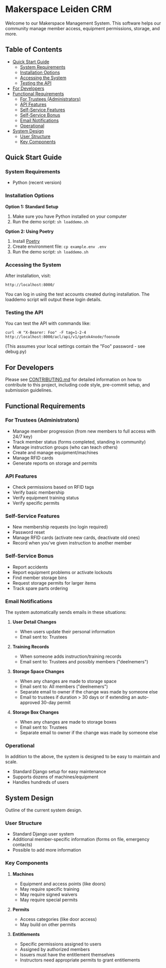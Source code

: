 # Makerspace Leiden CRM

Welcome to our Makerspace Management System. This software helps our community manage member access, equipment permissions, storage, and more.

## Table of Contents

- [Quick Start Guide](#quick-start-guide)
	- [System Requirements](#system-requirements)
	- [Installation Options](#installation-options)
	- [Accessing the System](#accessing-the-system)
	- [Testing the API](#testing-the-api)
- [For Developers](#for-developers)
- [Functional Requirements](#functional-requirements)
	- [For Trustees (Administrators)](#for-trustees-administrators)
	- [API Features](#api-features)
	- [Self-Service Features](#self-service-features)
	- [Self-Service Bonus](#self-service-bonus)
	- [Email Notifications](#email-notifications)
	- [Operational](#operational)
- [System Design](#system-design)
	- [User Structure](#user-structure)
	- [Key Components](#key-components)

## Quick Start Guide

### System Requirements
- Python (recent version)

### Installation Options

**Option 1: Standard Setup**
1. Make sure you have Python installed on your computer
2. Run the demo script: `sh loaddemo.sh`

**Option 2: Using Poetry**
1. Install [Poetry](https://python-poetry.org/docs/#installation)
2. Create environment file: `cp example.env .env`
3. Run the demo script: `sh loaddemo.sh`

### Accessing the System
After installation, visit:
```
http://localhost:8000/
```

You can log in using the test accounts created during installation. The loaddemo script will output these login details.

### Testing the API
You can test the API with commands like:
```
curl -H "X-Bearer: Foo" -F tag=1-2-4 http://localhost:8000/acl/api/v1/getok4node/foonode
```
(This assumes your local settings contain the "Foo" password - see debug.py)

## For Developers

Please see [CONTRIBUTING.md](CONTRIBUTING.md) for detailed information on how to contribute to this project, including code style, pre-commit setup, and submission guidelines.

## Functional Requirements

### For Trustees (Administrators)
- Manage member progression (from new members to full access with 24/7 key)
- Track member status (forms completed, standing in community)
- Manage instruction groups (who can teach others)
- Create and manage equipment/machines
- Manage RFID cards
- Generate reports on storage and permits

### API Features
- Check permissions based on RFID tags
- Verify basic membership
- Verify equipment training status
- Verify specific permits

### Self-Service Features
- New membership requests (no login required)
- Password reset
- Manage RFID cards (activate new cards, deactivate old ones)
- Record when you've given instruction to another member

### Self-Service Bonus
- Report accidents
- Report equipment problems or activate lockouts
- Find member storage bins
- Request storage permits for larger items
- Track spare parts ordering

### Email Notifications
The system automatically sends emails in these situations:

1. **User Detail Changes**
   - When users update their personal information
   - Email sent to: Trustees

2. **Training Records**
   - When someone adds instruction/training records
   - Email sent to: Trustees and possibly members ("deelnemers")

3. **Storage Space Changes**
   - When any changes are made to storage space
   - Email sent to: All members ("deelnemers")
   - Separate email to owner if the change was made by someone else
   - Email to trustees if duration > 30 days or if extending an auto-approved 30-day permit

4. **Storage Box Changes**
   - When any changes are made to storage boxes
   - Email sent to: Trustees
   - Separate email to owner if the change was made by someone else

### Operational
In addition to the above, the system is designed to be easy to maintain and scale.

- Standard Django setup for easy maintenance
- Supports dozens of machines/equipment
- Handles hundreds of users

## System Design

Outline of the current system design.

### User Structure
- Standard Django user system
- Additional member-specific information (forms on file, emergency contacts)
- Possible to add more information

### Key Components
1. **Machines**
   - Equipment and access points (like doors)
   - May require specific training
   - May require signed waivers
   - May require special permits

2. **Permits**
   - Access categories (like door access)
   - May build on other permits

3. **Entitlements**
   - Specific permissions assigned to users
   - Assigned by authorized members
   - Issuers must have the entitlement themselves
   - Instructors need appropriate permits to grant entitlements
